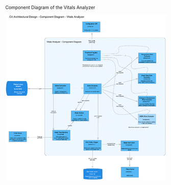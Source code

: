 Component Diagram of the Vitals Analyzer

![Component Diagram](../images/X-Ham_ArchKata_Architecture_Diagram_Component_Vitals_Analyzer.png)